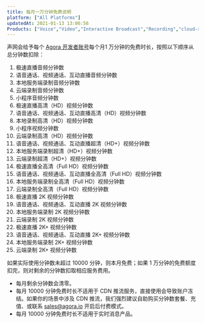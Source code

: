 ```yaml
---
title: 每月一万分钟免费说明
platform: ["All Platforms"]
updatedAt: 2021-01-13 13:06:56
Products: ["Voice","Video","Interactive Broadcast","Recording","cloud-recording"]
---
```


声网会给予每个 [Agora 开发者账号](https://console.agora.io/)每个月1 万分钟的免费时长，按照以下顺序从总分钟数扣除：

1. 极速直播音频分钟数
2. 语音通话、视频通话、互动直播音频分钟数
3. 本地服务端录制音频分钟数
4. 云端录制音频分钟数
5. 小程序音频分钟数
6. 极速直播高清（HD）视频分钟数
7. 语音通话、视频通话、互动直播高清（HD）视频分钟数
8. 本地录制高清（HD）视频分钟数
9. 小程序视频分钟数
10. 云端录制高清（HD）视频分钟数
11. 语音通话、视频通话、互动直播超清（HD+）视频分钟数
12. 本地服务端录制超清（HD+）视频分钟数
13. 云端录制超清（HD+）视频分钟数
14. 极速直播全高清（Full HD）视频分钟数
15. 语音通话、视频通话、互动直播全高清（Full HD）视频分钟数
16. 本地服务端录制全高清（Full HD）视频分钟数
17. 云端录制全高清（Full HD）视频分钟数
18. 极速直播 2K 视频分钟数
19. 语音通话、视频通话、互动直播 2K 视频分钟数
20. 本地服务端录制 2K 视频分钟数
21. 云端录制 2K 视频分钟数
22. 极速直播 2K+ 视频分钟数
23. 语音通话、视频通话、互动直播 2K+ 视频分钟数
24. 本地服务端录制 2K+ 视频分钟数
25. 云端录制 2K+ 视频分钟数

如果实际使用分钟数未超过 10000 分钟，则本月免费；如果 1 万分钟的免费额度扣完，则对剩余的分钟数扣取相应服务费用。

<div class="alert note">
	<ul>
		<li>每月剩余分钟数会清零。</li>
		<li>每月 10000 分钟免费时长不适用于 CDN 推流服务，直接使用会导致账户冻结。如果你的场景中涉及 CDN 推流，我们强烈建议自助购买分钟数套餐、充值、或联系 <a href="mailto:sales@agora.io">sales@agora.io</a> 开启后付费模式。</li>
		<li>每月 10000 分钟免费时长不适用于实时消息产品。</li>
	</ul>
	</div>